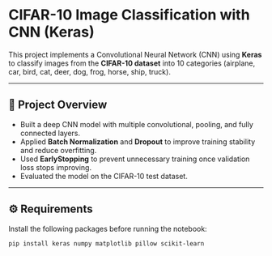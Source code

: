 # CIFAR-10 Image Classification with CNN (Keras)

This project implements a Convolutional Neural Network (CNN) using **Keras** to classify images from the **CIFAR-10 dataset** into 10 categories 
(airplane, car, bird, cat, deer, dog, frog, horse, ship, truck).

---

## 📌 Project Overview
- Built a deep CNN model with multiple convolutional, pooling, and fully connected layers.
- Applied **Batch Normalization** and **Dropout** to improve training stability and reduce overfitting.
- Used **EarlyStopping** to prevent unnecessary training once validation loss stops improving.
- Evaluated the model on the CIFAR-10 test dataset.

---

## ⚙️ Requirements
Install the following packages before running the notebook:

```bash
pip install keras numpy matplotlib pillow scikit-learn
